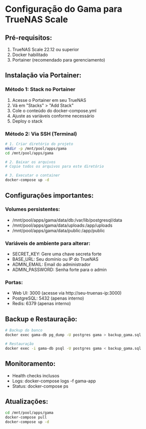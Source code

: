 # Configuração do Gama para TrueNAS Scale

## Pré-requisitos:
1. TrueNAS Scale 22.12 ou superior
2. Docker habilitado
3. Portainer (recomendado para gerenciamento)

## Instalação via Portainer:

### Método 1: Stack no Portainer
1. Acesse o Portainer em seu TrueNAS
2. Vá em "Stacks" > "Add Stack"
3. Cole o conteúdo do docker-compose.yml
4. Ajuste as variáveis conforme necessário
5. Deploy o stack

### Método 2: Via SSH (Terminal)
```bash
# 1. Criar diretório do projeto
mkdir -p /mnt/pool/apps/gama
cd /mnt/pool/apps/gama

# 2. Baixar os arquivos
# Copie todos os arquivos para este diretório

# 3. Executar o container
docker-compose up -d
```

## Configurações importantes:

### Volumes persistentes:
- /mnt/pool/apps/gama/data/db:/var/lib/postgresql/data
- /mnt/pool/apps/gama/data/uploads:/app/uploads  
- /mnt/pool/apps/gama/data/public:/app/public

### Variáveis de ambiente para alterar:
- SECRET_KEY: Gere uma chave secreta forte
- BASE_URL: Seu domínio ou IP do TrueNAS
- ADMIN_EMAIL: Email do administrador
- ADMIN_PASSWORD: Senha forte para o admin

### Portas:
- Web UI: 3000 (acesse via http://seu-truenas-ip:3000)
- PostgreSQL: 5432 (apenas interno)
- Redis: 6379 (apenas interno)

## Backup e Restauração:
```bash
# Backup do banco
docker exec gama-db pg_dump -U postgres gama > backup_gama.sql

# Restauração
docker exec -i gama-db psql -U postgres gama < backup_gama.sql
```

## Monitoramento:
- Health checks inclusos
- Logs: docker-compose logs -f gama-app
- Status: docker-compose ps

## Atualizações:
```bash
cd /mnt/pool/apps/gama
docker-compose pull
docker-compose up -d
```
